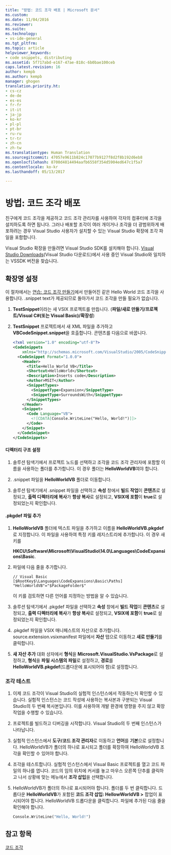 ```yaml
---
title: "방법: 코드 조각 배포 | Microsoft 문서"
ms.custom: 
ms.date: 11/04/2016
ms.reviewer: 
ms.suite: 
ms.technology:
- vs-ide-general
ms.tgt_pltfrm: 
ms.topic: article
helpviewer_keywords:
- code snippets, distributing
ms.assetid: 5f717abd-e167-47ae-818c-6b0bae100ceb
caps.latest.revision: 16
author: kempb
ms.author: kempb
manager: ghogen
translation.priority.ht:
- cs-cz
- de-de
- es-es
- fr-fr
- it-it
- ja-jp
- ko-kr
- pl-pl
- pt-br
- ru-ru
- tr-tr
- zh-cn
- zh-tw
ms.translationtype: Human Translation
ms.sourcegitcommit: 47057e9611b824c17077b9127f8d2f8b192d6eb8
ms.openlocfilehash: 8700d4814494aafb6558f354d5904ed647c1f5a7
ms.contentlocale: ko-kr
ms.lasthandoff: 05/13/2017

---
```

# <a name="how-to-distribute-code-snippets"></a>방법: 코드 조각 배포
친구에게 코드 조각을 제공하고 코드 조각 관리자를 사용하여 각자의 컴퓨터에 조각을 설치하도록 하면 됩니다. 그러나 배포할 조각이 여러 개이거나 조각을 더 광범위하게 배포하려는 경우 Visual Studio 사용자가 설치할 수 있는 Visual Studio 확장에 조각 파일을 포함합니다.  

 Visual Studio 확장을 만들려면 Visual Studio SDK를 설치해야 합니다. [Visual Studio Downloads](https://www.visualstudio.com/downloads/)(Visual Studio 다운로드)에서 사용 중인 Visual Studio와 일치하는 VSSDK 버전을 찾습니다.  

## <a name="setting-up-the-extension"></a>확장명 설정  
 이 절차에서는 [연습: 코드 조각 만들기](../ide/walkthrough-creating-a-code-snippet.md)에서 만들어진 같은 Hello World 코드 조각을 사용합니다. .snippet text가 제공되므로 돌아가서 코드 조각을 만들 필요가 없습니다.  

1.  **TestSnippet**이라는 새 VSIX 프로젝트를 만듭니다. (**파일/새로 만들기/프로젝트/Visual C#(또는 Visual Basic)/확장성**)  

2.  **TestSnippet** 프로젝트에서 새 XML 파일을 추가하고 **VBCodeSnippet.snippet**을 호출합니다. 콘텐츠를 다음으로 바꿉니다.  

    ```xml  
    <?xml version="1.0" encoding="utf-8"?>  
    <CodeSnippets  
        xmlns="http://schemas.microsoft.com/VisualStudio/2005/CodeSnippet">  
      <CodeSnippet Format="1.0.0">  
        <Header>  
          <Title>Hello World VB</Title>  
          <Shortcut>HelloWorld</Shortcut>  
          <Description>Inserts code</Description>  
          <Author>MSIT</Author>  
          <SnippetTypes>  
            <SnippetType>Expansion</SnippetType>  
            <SnippetType>SurroundsWith</SnippetType>  
          </SnippetTypes>  
        </Header>  
        <Snippet>  
          <Code Language="VB">  
            <![CDATA[Console.WriteLine("Hello, World!")]]>  
          </Code>  
        </Snippet>  
      </CodeSnippet>  
    </CodeSnippets>  
    ```  

#### <a name="setting-up-the-directory-structure"></a>디렉터리 구조 설정  

1.  솔루션 탐색기에서 프로젝트 노드를 선택하고 조각을 코드 조각 관리자에 포함할 이름을 사용하는 폴더를 추가합니다. 이 경우 폴더는 **HelloWorldVB**여야 합니다.  

2.  .snippet 파일을 **HelloWorldVB** 폴더로 이동합니다.  

3.  솔루션 탐색기에서 .snippet 파일을 선택하고 **속성** 창에서 **빌드 작업**이 **콘텐츠**로 설정되고, **출력 디렉터리에 복사**가 **항상 복사**로 설정되고, **VSIX에 포함**이 **true**로 설정되었는지 확인합니다.  

#### <a name="adding-the-pkgdef-file"></a>.pkgdef 파일 추가  

1.  **HelloWorldVB** 폴더에 텍스트 파일을 추가하고 이름을 **HelloWorldVB.pkgdef**로 지정합니다. 이 파일을 사용하여 특정 키를 레지스트리에 추가합니다. 이 경우 새 키를  

     **HKCU\Software\Microsoft\VisualStudio\14.0\Languages\CodeExpansions\Basic**.  

2.  파일에 다음 줄을 추가합니다.  

    ```  
    // Visual Basic   
    [$RootKey$\Languages\CodeExpansions\Basic\Paths]   
    "HelloWorldVB"="$PackageFolder$"  
    ```  

     이 키를 검토하면 다른 언어를 지정하는 방법을 알 수 있습니다.  

3.  솔루션 탐색기에서 .pkgdef 파일을 선택하고 **속성** 창에서 **빌드 작업**이 **콘텐츠**로 설정되고, **출력 디렉터리에 복사**가 **항상 복사**로 설정되고, **VSIX에 포함**이 **true**로 설정되었는지 확인합니다.  

4.  .pkgdef 파일을 VSIX 매니페스트의 자산으로 추가합니다. source.extension.vsixmanifest 파일에서 **자산** 탭으로 이동하고 **새로 만들기**를 클릭합니다.  

5.  **새 자산 추가** 대화 상자에서 **형식**을 **Microsoft.VisualStudio.VsPackage**로 설정하고, **형식**을 **파일 시스템의 파일**로 설정하고, **경로**를 **HelloWorldVB.pkgdef**(드롭다운에 표시되어야 함)로 설정합니다.  

### <a name="testing-the-snippet"></a>조각 테스트  

1.  이제 코드 조각이 Visual Studio의 실험적 인스턴스에서 작동하는지 확인할 수 있습니다. 실험적 인스턴스는 코드 작성에 사용하는 복사본과 구분되는 Visual Studio의 두 번째 복사본입니다. 이를 사용하여 개발 환경에 영향을 주지 않고 확장 작업을 수행할 수 있습니다.  

2.  프로젝트를 빌드하고 디버깅을 시작합니다. Visual Studio의 두 번째 인스턴스가 나타납니다.  

3.  실험적 인스턴스에서 **도구/코드 조각 관리자**로 이동하고 **언어**를 **기본**으로 설정합니다. HelloWorldVB가 폴더의 하나로 표시되고 폴더를 확장하여 HelloWorldVB 조각을 확인할 수 있어야 합니다.  

4.  조각을 테스트합니다. 실험적 인스턴스에서 Visual Basic 프로젝트를 열고 코드 파일의 하나를 엽니다. 코드의 임의 위치에 커서를 놓고 마우스 오른쪽 단추를 클릭하고 나서 상황에 맞는 메뉴에서 **조각 삽입**을 선택합니다.  

5.  HelloWorldVB가 폴더의 하나로 표시되어야 합니다. 폴더를 두 번 클릭합니다. 드롭다운 **HelloWorldVB**가 포함된 **코드 조각 삽입: HellowWorldVB >** 팝업이 표시되어야 합니다. HelloWorldVB 드롭다운을 클릭합니다. 파일에 추가된 다음 줄을 확인해야 합니다.  

    ```vb  
    Console.WriteLine("Hello, World!")  
    ```  

## <a name="see-also"></a>참고 항목  
 [코드 조각](../ide/code-snippets.md)

